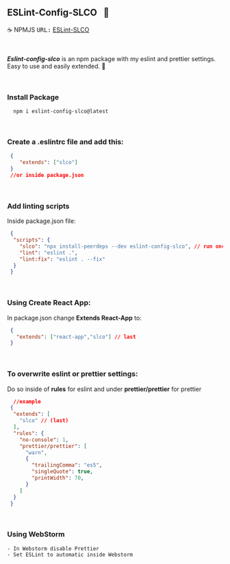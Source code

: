 ## ESLint-Config-SLCO &nbsp; :page_with_curl:

:coffee: NPMJS <kbd>URL:</kbd>  <a href="https://www.npmjs.com/package/eslint-config-slco" title="SLCO" target="_blank">ESLint-SLCO</a> 

<br />

___Eslint-config-slco___ is an npm package with my eslint and prettier settings.  Easy to use and easily extended. :beer:

<br />

### Install Package

```text
  npm i eslint-config-slco@latest
```
<br />

### Create a .eslintrc file and add this:

```json
 {
    "extends": ["slco"]
 }
 //or inside package.json
```
<br />

### Add linting scripts

Inside package.json file:

```json
 {
  "scripts": {
    "slco": "npx install-peerdeps --dev eslint-config-slco", // run once
    "lint": "eslint .",
    "lint:fix": "eslint . --fix"
  }
 }
```

<br />

### Using Create React App:

In package.json change **Extends React-App** to:

```json
 {
   "extends": ["react-app","slco"] // last
 }
```


<br />

### To overwrite __eslint__ or __prettier__ settings:

Do so inside of **rules** for eslint and under **prettier/prettier** for prettier

```json
  //example  
 {
  "extends": [
    "slco" // (last)
  ],
  "rules": {
    "no-console": 1,
    "prettier/prettier": [
      "warn",
      {
        "trailingComma": "es5",
        "singleQuote": true,
        "printWidth": 70,
      }
    ]
  }
 }
```

<br />

### Using WebStorm

```text
- In Webstorm disable Prettier
- Set ESLint to automatic inside Webstorm
```













